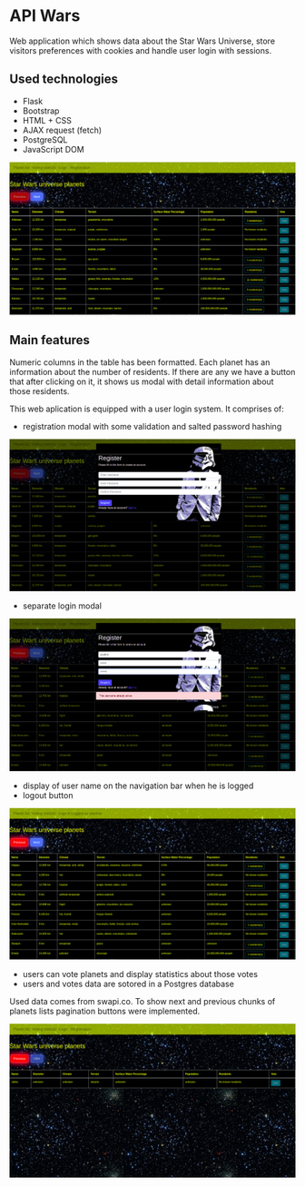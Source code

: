 # API Wars

Web application which shows data about the Star Wars Universe, store visitors preferences with cookies and handle user login with sessions.

## Used technologies

* Flask
* Bootstrap
* HTML + CSS
* AJAX request (fetch)
* PostgreSQL
* JavaScript DOM

![alt text](static/design/main-page.png)


## Main features

Numeric columns in the table has been formatted. Each planet has an information about the number of residents.
If there are any we have a button that after clicking on it, it shows us modal with detail information about those residents.

This web aplication is equipped with a user login system. It comprises of:

* registration modal with some validation and salted password hashing


![alt text](static/design/registration-modal.png)


* separate login modal


![alt text](static/design/validation-message.png)


* display of user name on the navigation bar when he is logged
* logout button


![alt text](static/design/logged-in-view.png)


* users can vote planets and display statistics about those votes
* users and votes data are sotored in a Postgres database


Used data comes from swapi.co. To show next and previous chunks of planets lists pagination buttons were implemented.


![alt text](static/design/pagination.png) 


